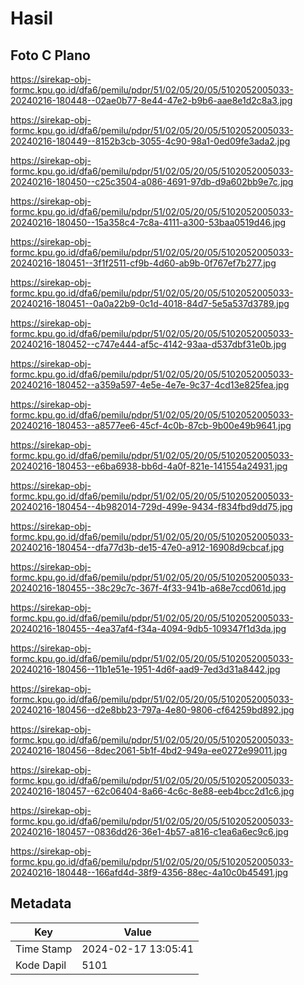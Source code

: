 # Hasil

## Foto C Plano

https://sirekap-obj-formc.kpu.go.id/dfa6/pemilu/pdpr/51/02/05/20/05/5102052005033-20240216-180448--02ae0b77-8e44-47e2-b9b6-aae8e1d2c8a3.jpg

https://sirekap-obj-formc.kpu.go.id/dfa6/pemilu/pdpr/51/02/05/20/05/5102052005033-20240216-180449--8152b3cb-3055-4c90-98a1-0ed09fe3ada2.jpg

https://sirekap-obj-formc.kpu.go.id/dfa6/pemilu/pdpr/51/02/05/20/05/5102052005033-20240216-180450--c25c3504-a086-4691-97db-d9a602bb9e7c.jpg

https://sirekap-obj-formc.kpu.go.id/dfa6/pemilu/pdpr/51/02/05/20/05/5102052005033-20240216-180450--15a358c4-7c8a-4111-a300-53baa0519d46.jpg

https://sirekap-obj-formc.kpu.go.id/dfa6/pemilu/pdpr/51/02/05/20/05/5102052005033-20240216-180451--3f1f2511-cf9b-4d60-ab9b-0f767ef7b277.jpg

https://sirekap-obj-formc.kpu.go.id/dfa6/pemilu/pdpr/51/02/05/20/05/5102052005033-20240216-180451--0a0a22b9-0c1d-4018-84d7-5e5a537d3789.jpg

https://sirekap-obj-formc.kpu.go.id/dfa6/pemilu/pdpr/51/02/05/20/05/5102052005033-20240216-180452--c747e444-af5c-4142-93aa-d537dbf31e0b.jpg

https://sirekap-obj-formc.kpu.go.id/dfa6/pemilu/pdpr/51/02/05/20/05/5102052005033-20240216-180452--a359a597-4e5e-4e7e-9c37-4cd13e825fea.jpg

https://sirekap-obj-formc.kpu.go.id/dfa6/pemilu/pdpr/51/02/05/20/05/5102052005033-20240216-180453--a8577ee6-45cf-4c0b-87cb-9b00e49b9641.jpg

https://sirekap-obj-formc.kpu.go.id/dfa6/pemilu/pdpr/51/02/05/20/05/5102052005033-20240216-180453--e6ba6938-bb6d-4a0f-821e-141554a24931.jpg

https://sirekap-obj-formc.kpu.go.id/dfa6/pemilu/pdpr/51/02/05/20/05/5102052005033-20240216-180454--4b982014-729d-499e-9434-f834fbd9dd75.jpg

https://sirekap-obj-formc.kpu.go.id/dfa6/pemilu/pdpr/51/02/05/20/05/5102052005033-20240216-180454--dfa77d3b-de15-47e0-a912-16908d9cbcaf.jpg

https://sirekap-obj-formc.kpu.go.id/dfa6/pemilu/pdpr/51/02/05/20/05/5102052005033-20240216-180455--38c29c7c-367f-4f33-941b-a68e7ccd061d.jpg

https://sirekap-obj-formc.kpu.go.id/dfa6/pemilu/pdpr/51/02/05/20/05/5102052005033-20240216-180455--4ea37af4-f34a-4094-9db5-109347f1d3da.jpg

https://sirekap-obj-formc.kpu.go.id/dfa6/pemilu/pdpr/51/02/05/20/05/5102052005033-20240216-180456--11b1e51e-1951-4d6f-aad9-7ed3d31a8442.jpg

https://sirekap-obj-formc.kpu.go.id/dfa6/pemilu/pdpr/51/02/05/20/05/5102052005033-20240216-180456--d2e8bb23-797a-4e80-9806-cf64259bd892.jpg

https://sirekap-obj-formc.kpu.go.id/dfa6/pemilu/pdpr/51/02/05/20/05/5102052005033-20240216-180456--8dec2061-5b1f-4bd2-949a-ee0272e99011.jpg

https://sirekap-obj-formc.kpu.go.id/dfa6/pemilu/pdpr/51/02/05/20/05/5102052005033-20240216-180457--62c06404-8a66-4c6c-8e88-eeb4bcc2d1c6.jpg

https://sirekap-obj-formc.kpu.go.id/dfa6/pemilu/pdpr/51/02/05/20/05/5102052005033-20240216-180457--0836dd26-36e1-4b57-a816-c1ea6a6ec9c6.jpg

https://sirekap-obj-formc.kpu.go.id/dfa6/pemilu/pdpr/51/02/05/20/05/5102052005033-20240216-180448--166afd4d-38f9-4356-88ec-4a10c0b45491.jpg


## Metadata

| Key        | Value               |
| ---------- | ------------------- |
| Time Stamp | 2024-02-17 13:05:41 |
| Kode Dapil | 5101                |




